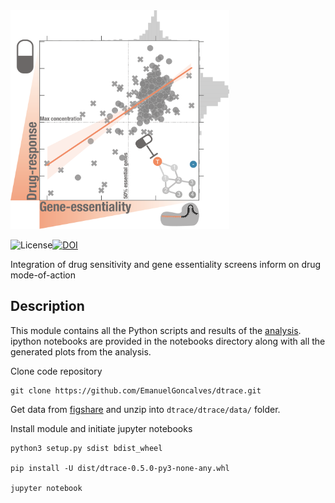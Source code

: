 <img src="./dtrace/data/drug_crispr_icon.png" width="350" height="350">

![License](https://img.shields.io/badge/License-BSD%203--Clause-blue.svg)[![DOI](https://img.shields.io/badge/figshare-10.6084%2Fm9.figshare.10338413-lightgrey)](https://10.6084/m9.figshare.10333286)

Integration of drug sensitivity and gene essentiality screens inform on drug mode-of-action

Description
--
This module contains all the Python scripts and results of the [analysis](). ipython notebooks are provided in the 
notebooks directory along with all the generated plots from the analysis. 

Clone code repository
```
git clone https://github.com/EmanuelGoncalves/dtrace.git
```

Get data from [figshare](https://doi.org/10.6084/m9.figshare.10338413.v1) and unzip into `dtrace/dtrace/data/` folder.

Install module and initiate jupyter notebooks
```
python3 setup.py sdist bdist_wheel

pip install -U dist/dtrace-0.5.0-py3-none-any.whl

jupyter notebook
```
